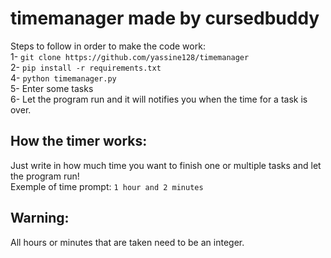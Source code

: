 # timemanager made by cursedbuddy

Steps to follow in order to make the code work: <br />
1- ``git clone https://github.com/yassine128/timemanager`` <br />
2- ``pip install -r requirements.txt`` <br />
4- ``python timemanager.py`` <br />
5- Enter some tasks  <br />
6- Let the program run and it will notifies you when the time for a task is over.

## How the timer works:
Just write in how much time you want to finish one or multiple tasks and let the program run! <br />
Exemple of time prompt: ``1 hour and 2 minutes``

## Warning:
All hours or minutes that are taken need to be an integer.
